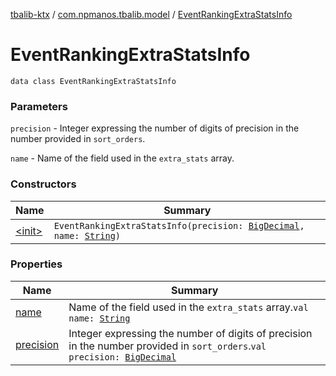 [tbalib-ktx](../../index.md) / [com.npmanos.tbalib.model](../index.md) / [EventRankingExtraStatsInfo](./index.md)

# EventRankingExtraStatsInfo

`data class EventRankingExtraStatsInfo`

### Parameters

`precision` - Integer expressing the number of digits of precision in the number provided in `sort_orders`.

`name` - Name of the field used in the `extra_stats` array.

### Constructors

| Name | Summary |
|---|---|
| [&lt;init&gt;](-init-.md) | `EventRankingExtraStatsInfo(precision: `[`BigDecimal`](https://docs.oracle.com/javase/6/docs/api/java/math/BigDecimal.html)`, name: `[`String`](https://kotlinlang.org/api/latest/jvm/stdlib/kotlin/-string/index.html)`)` |

### Properties

| Name | Summary |
|---|---|
| [name](name.md) | Name of the field used in the `extra_stats` array.`val name: `[`String`](https://kotlinlang.org/api/latest/jvm/stdlib/kotlin/-string/index.html) |
| [precision](precision.md) | Integer expressing the number of digits of precision in the number provided in `sort_orders`.`val precision: `[`BigDecimal`](https://docs.oracle.com/javase/6/docs/api/java/math/BigDecimal.html) |
